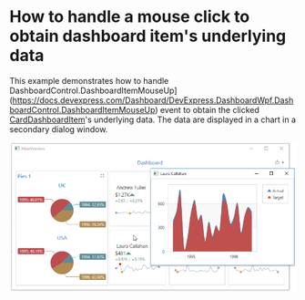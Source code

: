 # How to handle a mouse click to obtain dashboard item's underlying data

This example demonstrates how to handle DashboardControl.DashboardItemMouseUp](https://docs.devexpress.com/Dashboard/DevExpress.DashboardWpf.DashboardControl.DashboardItemMouseUp) event to obtain the 
clicked [CardDashboardItem](https://docs.devexpress.com/Dashboard/DevExpress.DashboardCommon.CardDashboardItem)'s underlying data. The data are displayed in a chart in a secondary dialog window.


![](https://github.com/DevExpress-Examples/wpf-dashboard-how-to-obtain-clicked-item-data/blob/18.1.3%2B/images/DashboardItemMouseUpExample.png)